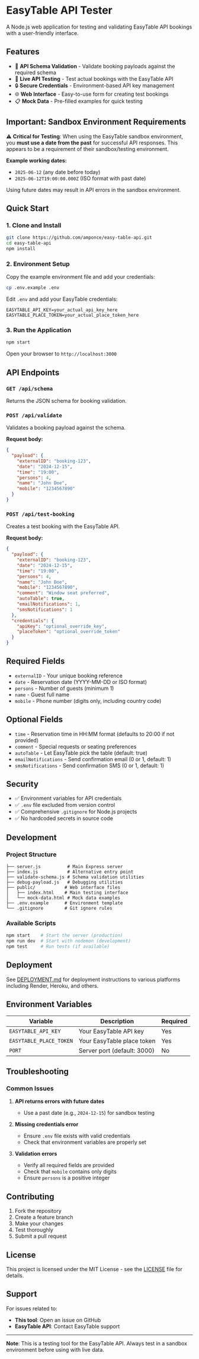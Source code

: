 # EasyTable API Tester

A Node.js web application for testing and validating EasyTable API bookings with a user-friendly interface.

## Features

- 🎯 **API Schema Validation** - Validate booking payloads against the required schema
- 🧪 **Live API Testing** - Test actual bookings with the EasyTable API
- 🔒 **Secure Credentials** - Environment-based API key management
- 🌐 **Web Interface** - Easy-to-use form for creating test bookings
- 📋 **Mock Data** - Pre-filled examples for quick testing

## Important: Sandbox Environment Requirements

⚠️ **Critical for Testing**: When using the EasyTable sandbox environment, you **must use a date from the past** for successful API responses. This appears to be a requirement of their sandbox/testing environment.

**Example working dates:**
- `2025-06-12` (any date before today)
- `2025-06-12T19:00:00.000Z` (ISO format with past date)

Using future dates may result in API errors in the sandbox environment.

## Quick Start

### 1. Clone and Install
```bash
git clone https://github.com/amponce/easy-table-api.git
cd easy-table-api
npm install
```

### 2. Environment Setup
Copy the example environment file and add your credentials:
```bash
cp .env.example .env
```

Edit `.env` and add your EasyTable credentials:
```
EASYTABLE_API_KEY=your_actual_api_key_here
EASYTABLE_PLACE_TOKEN=your_actual_place_token_here
```

### 3. Run the Application
```bash
npm start
```

Open your browser to `http://localhost:3000`

## API Endpoints

### `GET /api/schema`
Returns the JSON schema for booking validation.

### `POST /api/validate`
Validates a booking payload against the schema.

**Request body:**
```json
{
  "payload": {
    "externalID": "booking-123",
    "date": "2024-12-15",
    "time": "19:00",
    "persons": 4,
    "name": "John Doe",
    "mobile": "1234567890"
  }
}
```

### `POST /api/test-booking`
Creates a test booking with the EasyTable API.

**Request body:**
```json
{
  "payload": {
    "externalID": "booking-123",
    "date": "2024-12-15",
    "time": "19:00",
    "persons": 4,
    "name": "John Doe",
    "mobile": "1234567890",
    "comment": "Window seat preferred",
    "autoTable": true,
    "emailNotifications": 1,
    "smsNotifications": 1
  },
  "credentials": {
    "apiKey": "optional_override_key",
    "placeToken": "optional_override_token"
  }
}
```

## Required Fields

- `externalID` - Your unique booking reference
- `date` - Reservation date (YYYY-MM-DD or ISO format)
- `persons` - Number of guests (minimum 1)
- `name` - Guest full name
- `mobile` - Phone number (digits only, including country code)

## Optional Fields

- `time` - Reservation time in HH:MM format (defaults to 20:00 if not provided)
- `comment` - Special requests or seating preferences
- `autoTable` - Let EasyTable pick the table (default: true)
- `emailNotifications` - Send confirmation email (0 or 1, default: 1)
- `smsNotifications` - Send confirmation SMS (0 or 1, default: 1)

## Security

- ✅ Environment variables for API credentials
- ✅ `.env` file excluded from version control
- ✅ Comprehensive `.gitignore` for Node.js projects
- ✅ No hardcoded secrets in source code

## Development

### Project Structure
```
├── server.js          # Main Express server
├── index.js           # Alternative entry point
├── validate-schema.js # Schema validation utilities
├── debug-payload.js   # Debugging utilities
├── public/           # Web interface files
│   ├── index.html    # Main testing interface
│   └── mock-data.html # Mock data examples
├── .env.example      # Environment template
└── .gitignore        # Git ignore rules
```

### Available Scripts
```bash
npm start    # Start the server (production)
npm run dev  # Start with nodemon (development)
npm test     # Run tests (if available)
```

## Deployment

See [DEPLOYMENT.md](DEPLOYMENT.md) for deployment instructions to various platforms including Render, Heroku, and others.

## Environment Variables

| Variable | Description | Required |
|----------|-------------|---------|
| `EASYTABLE_API_KEY` | Your EasyTable API key | Yes |
| `EASYTABLE_PLACE_TOKEN` | Your EasyTable place token | Yes |
| `PORT` | Server port (default: 3000) | No |

## Troubleshooting

### Common Issues

1. **API returns errors with future dates**
   - Use a past date (e.g., `2024-12-15`) for sandbox testing

2. **Missing credentials error**
   - Ensure `.env` file exists with valid credentials
   - Check that environment variables are properly set

3. **Validation errors**
   - Verify all required fields are provided
   - Check that `mobile` contains only digits
   - Ensure `persons` is a positive integer

## Contributing

1. Fork the repository
2. Create a feature branch
3. Make your changes
4. Test thoroughly
5. Submit a pull request

## License

This project is licensed under the MIT License - see the [LICENSE](LICENSE) file for details.

## Support

For issues related to:
- **This tool**: Open an issue on GitHub
- **EasyTable API**: Contact EasyTable support

---

**Note**: This is a testing tool for the EasyTable API. Always test in a sandbox environment before using with live data.

